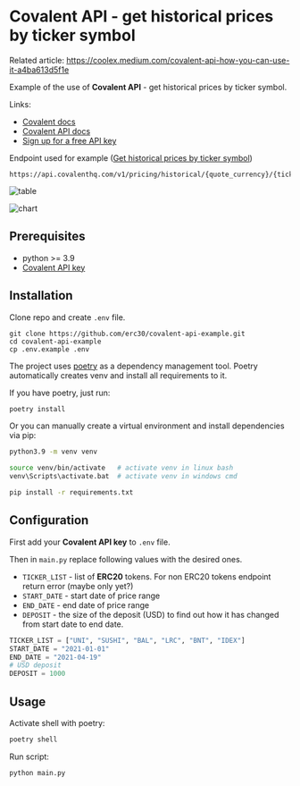 # Covalent API - get historical prices by ticker symbol

Related article: https://coolex.medium.com/covalent-api-how-you-can-use-it-a4ba613d5f1e

Example of the use of **Covalent API** - get historical prices by ticker symbol.

Links:

- [Covalent docs](https://www.covalenthq.com/docs/)
- [Covalent API docs](https://www.covalenthq.com/docs/api/#overview)
- [Sign up for a free API key](https://www.covalenthq.com/platform/#/auth/register)

Endpoint  used for example ([Get historical prices by ticker symbol](https://www.covalenthq.com/docs/api/#get-/v1/pricing/historical/{quote_currency}/{ticker_symbol}/))

```
https://api.covalenthq.com/v1/pricing/historical/{quote_currency}/{ticker_symbol}/
```

![table](docs/img/table.png)

![chart](docs/img/chart.png)

## Prerequisites

- python >= 3.9
- [Covalent API key](https://www.covalenthq.com/platform/#/auth/register)

## Installation

Clone repo and create `.env` file.

```
git clone https://github.com/erc30/covalent-api-example.git
cd covalent-api-example
cp .env.example .env
```

The project uses [poetry](https://github.com/python-poetry/poetry) as a dependency management tool. Poetry automatically creates venv and install all requirements to it.

If you have poetry, just run:

```bash
poetry install
```

Or you can manually create a virtual environment and install dependencies via pip:

```bash
python3.9 -m venv venv

source venv/bin/activate   # activate venv in linux bash
venv\Scripts\activate.bat  # activate venv in windows cmd

pip install -r requirements.txt
```

## Configuration

First add your **Covalent API key** to `.env` file.

Then in `main.py` replace following values with the desired ones.

- `TICKER_LIST` - list of **ERC20** tokens. For non ERC20 tokens endpoint  return error (maybe only yet?)
- `START_DATE` - start date of price range
- `END_DATE` - end date of price range
- `DEPOSIT` - the size of the deposit (USD) to find out how it has changed from start date to end date.

```python
TICKER_LIST = ["UNI", "SUSHI", "BAL", "LRC", "BNT", "IDEX"]
START_DATE = "2021-01-01"
END_DATE = "2021-04-19"
# USD deposit
DEPOSIT = 1000
```

## Usage

Activate shell with poetry:

```bash
poetry shell
```

Run script:

```bash
python main.py
```
